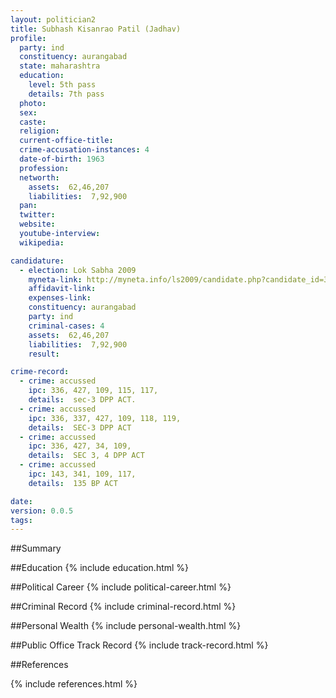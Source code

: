 ```yaml
---
layout: politician2
title: Subhash Kisanrao Patil (Jadhav)
profile: 
  party: ind
  constituency: aurangabad
  state: maharashtra
  education: 
    level: 5th pass
    details: 7th pass
  photo: 
  sex: 
  caste: 
  religion: 
  current-office-title: 
  crime-accusation-instances: 4
  date-of-birth: 1963
  profession: 
  networth: 
    assets:  62,46,207
    liabilities:  7,92,900
  pan: 
  twitter: 
  website: 
  youtube-interview: 
  wikipedia: 

candidature: 
  - election: Lok Sabha 2009
    myneta-link: http://myneta.info/ls2009/candidate.php?candidate_id=3528
    affidavit-link: 
    expenses-link: 
    constituency: aurangabad 
    party: ind
    criminal-cases: 4
    assets:  62,46,207
    liabilities:  7,92,900
    result:  

crime-record: 
  - crime: accussed
    ipc: 336, 427, 109, 115, 117,
    details:  sec-3 DPP ACT.  
  - crime: accussed
    ipc: 336, 337, 427, 109, 118, 119,
    details:  SEC-3 DPP ACT  
  - crime: accussed
    ipc: 336, 427, 34, 109,
    details:  SEC 3, 4 DPP ACT  
  - crime: accussed
    ipc: 143, 341, 109, 117,
    details:  135 BP ACT  

date: 
version: 0.0.5
tags: 
---
```

##Summary


##Education
{% include education.html %}


##Political Career
{% include political-career.html %}


##Criminal Record
{% include criminal-record.html %}


##Personal Wealth
{% include personal-wealth.html %}


##Public Office Track Record
{% include track-record.html %}


##References


{% include references.html %}